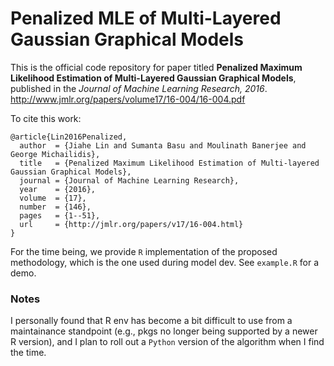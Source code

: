 # Penalized MLE of Multi-Layered Gaussian Graphical Models

This is the official code repository for paper titled **Penalized Maximum Likelihood Estimation of Multi-Layered Gaussian Graphical Models**, published in the _Journal of Machine Learning Research, 2016_. http://www.jmlr.org/papers/volume17/16-004/16-004.pdf

To cite this work: 
```
@article{Lin2016Penalized,
  author  = {Jiahe Lin and Sumanta Basu and Moulinath Banerjee and George Michailidis},
  title   = {Penalized Maximum Likelihood Estimation of Multi-layered Gaussian Graphical Models},
  journal = {Journal of Machine Learning Research},
  year    = {2016},
  volume  = {17},
  number  = {146},
  pages   = {1--51},
  url     = {http://jmlr.org/papers/v17/16-004.html}
}
```

For the time being, we provide `R` implementation of the proposed methodology, which is the one used during model dev. See `example.R` for a demo. 

### Notes

I personally found that R env has become a bit difficult to use from a maintainance standpoint (e.g., pkgs no longer being supported by a newer R version), and I plan to roll out a `Python` version of the algorithm when I find the time. 